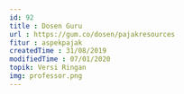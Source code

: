 ```yaml
---
id: 92
title : Dosen Guru
url : https://gum.co/dosen/pajakresources
fitur : aspekpajak
createdTime : 31/08/2019
modifiedTime : 07/01/2020
topik: Versi Ringan
img: professor.png
---
```

